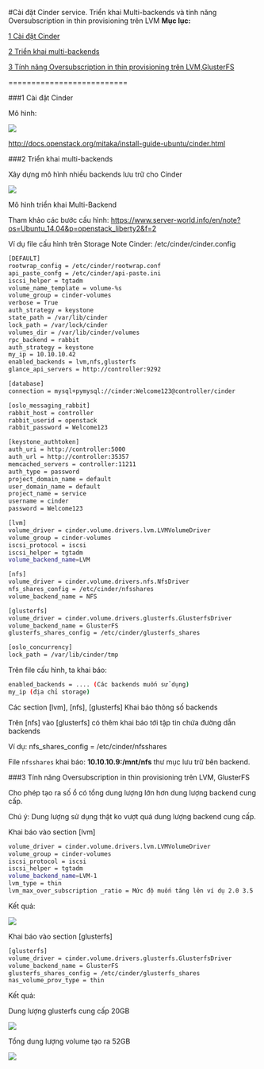 #Cài đặt Cinder service. Triển khai Multi-backends và tính năng Oversubscription in thin provisioning trên LVM
**Mục lục:**

[1 Cài đặt Cinder](#1)

[2 Triển khai multi-backends](#2)

[3 Tính năng Oversubscription in thin provisioning trên LVM,GlusterFS](#3)

==========================

<a name="1"></a>
###1 Cài đặt Cinder

Mô hình:

<img src=http://i.imgur.com/4uJWCJS.png>

http://docs.openstack.org/mitaka/install-guide-ubuntu/cinder.html

<a name="2"></a>
###2 Triển khai multi-backends

Xây dựng mô hình nhiều backends lưu trữ cho Cinder

<img src=http://i.imgur.com/K38igmX.png>

Mô hình triển khai Multi-Backend

Tham khảo các bước cấu hình: https://www.server-world.info/en/note?os=Ubuntu_14.04&p=openstack_liberty2&f=2

Ví dụ file cấu hình trên Storage Note Cinder: /etc/cinder/cinder.config
```sh
[DEFAULT]
rootwrap_config = /etc/cinder/rootwrap.conf
api_paste_confg = /etc/cinder/api-paste.ini
iscsi_helper = tgtadm
volume_name_template = volume-%s
volume_group = cinder-volumes
verbose = True
auth_strategy = keystone
state_path = /var/lib/cinder
lock_path = /var/lock/cinder
volumes_dir = /var/lib/cinder/volumes
rpc_backend = rabbit
auth_strategy = keystone
my_ip = 10.10.10.42
enabled_backends = lvm,nfs,glusterfs
glance_api_servers = http://controller:9292

[database]
connection = mysql+pymysql://cinder:Welcome123@controller/cinder

[oslo_messaging_rabbit]
rabbit_host = controller
rabbit_userid = openstack
rabbit_password = Welcome123

[keystone_authtoken]
auth_uri = http://controller:5000
auth_url = http://controller:35357
memcached_servers = controller:11211
auth_type = password
project_domain_name = default
user_domain_name = default
project_name = service
username = cinder
password = Welcome123

[lvm]
volume_driver = cinder.volume.drivers.lvm.LVMVolumeDriver
volume_group = cinder-volumes
iscsi_protocol = iscsi
iscsi_helper = tgtadm
volume_backend_name=LVM

[nfs]
volume_driver = cinder.volume.drivers.nfs.NfsDriver
nfs_shares_config = /etc/cinder/nfsshares
volume_backend_name = NFS

[glusterfs]
volume_driver = cinder.volume.drivers.glusterfs.GlusterfsDriver
volume_backend_name = GlusterFS
glusterfs_shares_config = /etc/cinder/glusterfs_shares

[oslo_concurrency]
lock_path = /var/lib/cinder/tmp
```

Trên file cấu hình, ta khai báo:
```sh
enabled_backends = .... (Các backends muốn sử dụng)
my_ip (địa chỉ storage)
```

Các section [lvm], [nfs], [glusterfs] Khai báo thông số backends

Trên [nfs] vào [glusterfs] có thêm khai báo tới tập tin chứa đường dẫn backends 

Ví dụ: nfs_shares_config = /etc/cinder/nfsshares 

File `nfsshares` khai báo:  **10.10.10.9:/mnt/nfs** thư mục lưu trữ bên backend. 

<a name="3"></a>
###3 Tính năng Oversubscription in thin provisioning trên LVM, GlusterFS

Cho phép tạo ra số ổ có tổng dung lượng lớn hơn dung lượng backend cung cấp.

Chú ý: Dung lượng sử dụng thật ko vượt quá dung lượng backend cung cấp.

Khai báo vào section [lvm]
```sh
volume_driver = cinder.volume.drivers.lvm.LVMVolumeDriver
volume_group = cinder-volumes
iscsi_protocol = iscsi
iscsi_helper = tgtadm
volume_backend_name=LVM-1
lvm_type = thin 
lvm_max_over_subscription _ratio = Mức độ muốn tăng lên ví dụ 2.0 3.5 ...
```

Kết quả:

<img src=http://i.imgur.com/WmsbzmC.png>

Khai báo vào section [glusterfs]
```sh
[glusterfs]
volume_driver = cinder.volume.drivers.glusterfs.GlusterfsDriver
volume_backend_name = GlusterFS
glusterfs_shares_config = /etc/cinder/glusterfs_shares
nas_volume_prov_type = thin
```

Kết quả:

Dung lượng glusterfs cung cấp 20GB

<img src=http://i.imgur.com/5GSw69u.png>

Tổng dung lượng volume tạo ra 52GB

<img src=http://i.imgur.com/NAInedd.png>



